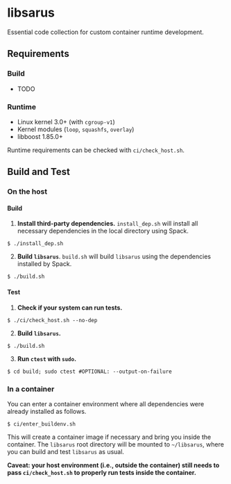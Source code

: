# libsarus

Essential code collection for custom container runtime development.


## Requirements

### Build

- TODO

### Runtime

- Linux kernel 3.0+ (with `cgroup-v1`)
- Kernel modules (`loop`, `squashfs`, `overlay`)
- libboost 1.85.0+

Runtime requirements can be checked with `ci/check_host.sh`.


## Build and Test

### On the host

#### Build

1. **Install third-party dependencies.** `install_dep.sh` will install all necessary dependencies in the local directory using Spack.

```
$ ./install_dep.sh
```

2. **Build `libsarus`**. `build.sh` will build `libsarus` using the dependencies installed by Spack.

```
$ ./build.sh
```

#### Test

1. **Check if your system can run tests.**

```
$ ./ci/check_host.sh --no-dep
```

2. **Build `libsarus`.**

```
$ ./build.sh
```

3. **Run `ctest` with `sudo`.**

```
$ cd build; sudo ctest #OPTIONAL: --output-on-failure
```

### In a container

You can enter a container environment where all dependencies were already installed as follows.

```
$ ci/enter_buildenv.sh
```

This will create a container image if necessary and bring you inside the container. The `libsarus` root directory will be mounted to `~/libsarus`, where you can build and test `libsarus` as usual. 

**Caveat: your host environment (i.e., outside the container) still needs to pass `ci/check_host.sh` to properly run tests inside the container.**